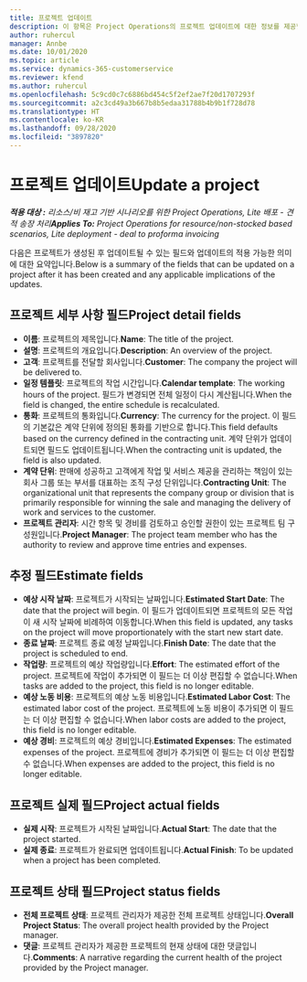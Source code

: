 ```yaml
---
title: 프로젝트 업데이트
description: 이 항목은 Project Operations의 프로젝트 업데이트에 대한 정보를 제공합니다.
author: ruhercul
manager: Annbe
ms.date: 10/01/2020
ms.topic: article
ms.service: dynamics-365-customerservice
ms.reviewer: kfend
ms.author: ruhercul
ms.openlocfilehash: 5c9cd0c7c6886bd454c5f2ef2ae7f20d1707293f
ms.sourcegitcommit: a2c3cd49a3b667b8b5edaa31788b4b9b1f728d78
ms.translationtype: HT
ms.contentlocale: ko-KR
ms.lasthandoff: 09/28/2020
ms.locfileid: "3897820"
---
```

# <a name="update-a-project"></a><span data-ttu-id="6548a-103">프로젝트 업데이트</span><span class="sxs-lookup"><span data-stu-id="6548a-103">Update a project</span></span>

<span data-ttu-id="6548a-104">_**적용 대상 :** 리소스/비 재고 기반 시나리오를 위한 Project Operations, Lite 배포 - 견적 송장 처리_</span><span class="sxs-lookup"><span data-stu-id="6548a-104">_**Applies To:** Project Operations for resource/non-stocked based scenarios, Lite deployment - deal to proforma invoicing_</span></span>

<span data-ttu-id="6548a-105">다음은 프로젝트가 생성된 후 업데이트될 수 있는 필드와 업데이트의 적용 가능한 의미에 대한 요약입니다.</span><span class="sxs-lookup"><span data-stu-id="6548a-105">Below is a summary of the fields that can be updated on a project after it has been created and any applicable implications of the updates.</span></span>

## <a name="project-detail-fields"></a><span data-ttu-id="6548a-106">프로젝트 세부 사항 필드</span><span class="sxs-lookup"><span data-stu-id="6548a-106">Project detail fields</span></span>

- <span data-ttu-id="6548a-107">**이름**: 프로젝트의 제목입니다.</span><span class="sxs-lookup"><span data-stu-id="6548a-107">**Name**: The title of the project.</span></span>
- <span data-ttu-id="6548a-108">**설명**: 프로젝트의 개요입니다.</span><span class="sxs-lookup"><span data-stu-id="6548a-108">**Description**: An overview of the project.</span></span>
- <span data-ttu-id="6548a-109">**고객**: 프로젝트를 전달할 회사입니다.</span><span class="sxs-lookup"><span data-stu-id="6548a-109">**Customer**: The company the project will be delivered to.</span></span>
- <span data-ttu-id="6548a-110">**일정 템플릿**: 프로젝트의 작업 시간입니다.</span><span class="sxs-lookup"><span data-stu-id="6548a-110">**Calendar template**: The working hours of the project.</span></span> <span data-ttu-id="6548a-111">필드가 변경되면 전체 일정이 다시 계산됩니다.</span><span class="sxs-lookup"><span data-stu-id="6548a-111">When the field is changed, the entire schedule is recalculated.</span></span>
- <span data-ttu-id="6548a-112">**통화**: 프로젝트의 통화입니다.</span><span class="sxs-lookup"><span data-stu-id="6548a-112">**Currency**: The currency for the project.</span></span> <span data-ttu-id="6548a-113">이 필드의 기본값은 계약 단위에 정의된 통화를 기반으로 합니다.</span><span class="sxs-lookup"><span data-stu-id="6548a-113">This field defaults based on the currency defined in the contracting unit.</span></span> <span data-ttu-id="6548a-114">계약 단위가 업데이트되면 필드도 업데이트됩니다.</span><span class="sxs-lookup"><span data-stu-id="6548a-114">When the contracting unit is updated, the field is also updated.</span></span>
- <span data-ttu-id="6548a-115">**계약 단위**: 판매에 성공하고 고객에게 작업 및 서비스 제공을 관리하는 책임이 있는 회사 그룹 또는 부서를 대표하는 조직 구성 단위입니다.</span><span class="sxs-lookup"><span data-stu-id="6548a-115">**Contracting Unit**: The organizational unit that represents the company group or division that is primarily responsible for winning the sale and managing the delivery of work and services to the customer.</span></span> 
- <span data-ttu-id="6548a-116">**프로젝트 관리자**: 시간 항목 및 경비를 검토하고 승인할 권한이 있는 프로젝트 팀 구성원입니다.</span><span class="sxs-lookup"><span data-stu-id="6548a-116">**Project Manager**: The project team member who has the authority to review and approve time entries and expenses.</span></span>

## <a name="estimate-fields"></a><span data-ttu-id="6548a-117">추정 필드</span><span class="sxs-lookup"><span data-stu-id="6548a-117">Estimate fields</span></span>

- <span data-ttu-id="6548a-118">**예상 시작 날짜**: 프로젝트가 시작되는 날짜입니다.</span><span class="sxs-lookup"><span data-stu-id="6548a-118">**Estimated Start Date**: The date that the project will begin.</span></span> <span data-ttu-id="6548a-119">이 필드가 업데이트되면 프로젝트의 모든 작업이 새 시작 날짜에 비례하여 이동합니다.</span><span class="sxs-lookup"><span data-stu-id="6548a-119">When this field is updated, any tasks on the project will move proportionately with the start new start date.</span></span>
- <span data-ttu-id="6548a-120">**종료 날짜**: 프로젝트 종료 예정 날짜입니다.</span><span class="sxs-lookup"><span data-stu-id="6548a-120">**Finish Date**: The date that the project is scheduled to end.</span></span>
- <span data-ttu-id="6548a-121">**작업량**: 프로젝트의 예상 작업량입니다.</span><span class="sxs-lookup"><span data-stu-id="6548a-121">**Effort**: The estimated effort of the project.</span></span> <span data-ttu-id="6548a-122">프로젝트에 작업이 추가되면 이 필드는 더 이상 편집할 수 없습니다.</span><span class="sxs-lookup"><span data-stu-id="6548a-122">When tasks are added to the project, this field is no longer editable.</span></span>
- <span data-ttu-id="6548a-123">**예상 노동 비용**: 프로젝트의 예상 노동 비용입니다.</span><span class="sxs-lookup"><span data-stu-id="6548a-123">**Estimated Labor Cost**: The estimated labor cost of the project.</span></span> <span data-ttu-id="6548a-124">프로젝트에 노동 비용이 추가되면 이 필드는 더 이상 편집할 수 없습니다.</span><span class="sxs-lookup"><span data-stu-id="6548a-124">When labor costs are added to the project, this field is no longer editable.</span></span>
- <span data-ttu-id="6548a-125">**예상 경비**: 프로젝트의 예상 경비입니다.</span><span class="sxs-lookup"><span data-stu-id="6548a-125">**Estimated Expenses**: The estimated expenses of the project.</span></span> <span data-ttu-id="6548a-126">프로젝트에 경비가 추가되면 이 필드는 더 이상 편집할 수 없습니다.</span><span class="sxs-lookup"><span data-stu-id="6548a-126">When expenses are added to the project, this field is no longer editable.</span></span>

## <a name="project-actual-fields"></a><span data-ttu-id="6548a-127">프로젝트 실제 필드</span><span class="sxs-lookup"><span data-stu-id="6548a-127">Project actual fields</span></span>
- <span data-ttu-id="6548a-128">**실제 시작**: 프로젝트가 시작된 날짜입니다.</span><span class="sxs-lookup"><span data-stu-id="6548a-128">**Actual Start**: The date that the project started.</span></span>
- <span data-ttu-id="6548a-129">**실제 종료**: 프로젝트가 완료되면 업데이트됩니다.</span><span class="sxs-lookup"><span data-stu-id="6548a-129">**Actual Finish**: To be updated when a project has been completed.</span></span>

## <a name="project-status-fields"></a><span data-ttu-id="6548a-130">프로젝트 상태 필드</span><span class="sxs-lookup"><span data-stu-id="6548a-130">Project status fields</span></span>

- <span data-ttu-id="6548a-131">**전체 프로젝트 상태**: 프로젝트 관리자가 제공한 전체 프로젝트 상태입니다.</span><span class="sxs-lookup"><span data-stu-id="6548a-131">**Overall Project Status**: The overall project health provided by the Project manager.</span></span>
- <span data-ttu-id="6548a-132">**댓글**: 프로젝트 관리자가 제공한 프로젝트의 현재 상태에 대한 댓글입니다.</span><span class="sxs-lookup"><span data-stu-id="6548a-132">**Comments**: A narrative regarding the current health of the project provided by the Project manager.</span></span>

